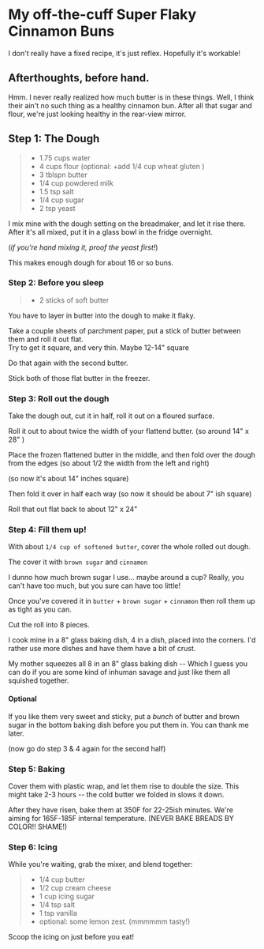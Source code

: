# My off-the-cuff Super Flaky Cinnamon Buns

I don't really have a fixed recipe, it's just reflex.
Hopefully it's workable!

## Afterthoughts, before hand.

Hmm. I never really realized how much butter is in these things. 
Well, I think their ain't no such thing as a healthy cinnamon bun.
After all that sugar and flour, we're just looking healthy in the 
rear-view mirror.

## Step 1: The Dough

> - 1.75 cups water
> - 4 cups flour (optional: +add 1/4 cup wheat gluten )
> - 3 tblspn butter
> - 1/4 cup powdered milk 
> - 1.5 tsp salt
> - 1/4 cup sugar
> - 2 tsp yeast 

I mix mine with the dough setting on the breadmaker, 
and let it rise there. After it's all mixed, put it in 
a glass bowl in the fridge overnight.

(_if you're hand mixing it, proof the yeast first!_)

This makes enough dough for about 16 or so buns. 

### Step 2: Before you sleep

> - 2 sticks of soft butter

You have to layer in butter into the dough to make it flaky.

Take a couple sheets of parchment paper, put a stick 
of butter between them and roll it out flat.  
Try to get it square, and very thin.
Maybe 12-14" square

Do that again with the second butter.

Stick both of those flat butter in the freezer.

### Step 3: Roll out the dough

Take the dough out, cut it in half, roll it out on a floured surface.

Roll it out to about twice the width of your flattend butter. 
(so around 14" x 28" )

Place the frozen flattened butter in the middle, and then fold over
the dough from the edges (so about 1/2 the width from the left and right)

(so now it's about 14" inches square)

Then fold it over in half each way 
(so now it should be about 7" ish square)

Roll that out flat back to about 12" x 24" 

### Step 4: Fill them up!

With about `1/4 cup of softened butter`, cover the 
whole rolled out dough.

The cover it with `brown sugar` and `cinnamon` 

I dunno how much brown sugar I use... maybe around a cup?
Really, you can't have too much, but you sure can have too little!

Once you've covered it in `butter` + `brown sugar` + `cinnamon` then
roll them up as tight as you can. 

Cut the roll into 8 pieces. 

I cook mine in a 8" glass baking dish, 4 in a dish, placed into the corners.
I'd rather use more dishes and have them have a bit of crust.

My mother squeezes all 8 in an 8" glass baking dish -- Which I guess you can do if  you 
are some kind of inhuman savage and just like them all squished together.

#### Optional
If you like them very sweet and sticky, put a *bunch* of butter and brown sugar in
the bottom baking dish before you put them in. You can thank me later.

(now go do step 3 & 4 again for the second half)

### Step 5: Baking

Cover them with plastic wrap, and let them rise to double the size. 
This might take 2-3 hours -- the cold butter we folded in slows it down.

After they have risen, bake them at 350F for 22-25ish minutes. We're aiming 
for 165F-185F internal temperature. (NEVER BAKE BREADS BY COLOR!! SHAME!)

### Step 6: Icing

While you're waiting, grab the mixer, and blend together:
> - 1/4 cup butter
> - 1/2 cup cream cheese
> - 1 cup icing sugar
> - 1/4 tsp salt
> - 1 tsp vanilla 
> - optional: some lemon zest. (mmmmmm tasty!)

Scoop the icing on just before you eat!

